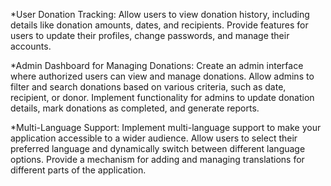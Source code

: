 *User  Donation Tracking:
Allow users to view donation history, including details like donation amounts, dates, and recipients.
Provide features for users to update their profiles, change passwords, and manage their accounts.

*Admin Dashboard for Managing Donations:
Create an admin interface where authorized users can view and manage donations.
Allow admins to filter and search donations based on various criteria, such as date, recipient, or donor.
Implement functionality for admins to update donation details, mark donations as completed, and generate reports.

*Multi-Language Support:
Implement multi-language support to make your application accessible to a wider audience.
Allow users to select their preferred language and dynamically switch between different language options.
Provide a mechanism for adding and managing translations for different parts of the application.